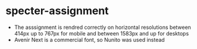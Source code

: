 # specter-assignment

* The asssignment is rendred correctly on horizontal resolutions between 414px up to 767px for mobile and between 1583px and up for desktops
* Avenir Next is a commercial font, so Nunito was used instead